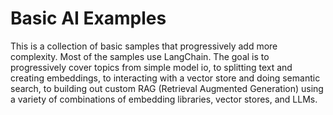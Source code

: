# Basic AI Examples

This is a collection of basic samples that progressively add more complexity.  Most of the samples use LangChain.  The goal is to progressively cover topics from simple model io, to splitting text and creating embeddings, to interacting with a vector store and doing semantic search, to building out custom RAG (Retrieval Augmented Generation) using a variety of combinations of embedding libraries, vector stores, and LLMs.
